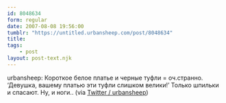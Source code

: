 ```yaml
---
id: 8048634
form: regular
date: 2007-08-08 19:56:00
tumblr: "https://untitled.urbansheep.com/post/8048634"
title:
tags:
    - post
layout: post-text.njk
---
```


<p>urbansheep: Короткое белое платье и черные туфли = оч.странно. &lsquo;Девушка, вашему платью эти туфли слишком велики!&rsquo; Только шпильки и спасают. Ну, и ноги.. (via <a href="http://twitter.com/urbansheep/statuses/194358662">Twitter / urbansheep</a>)</p>

